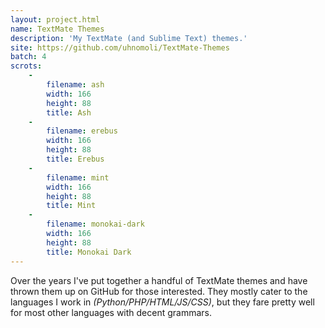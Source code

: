 ```yaml
---
layout: project.html
name: TextMate Themes
description: 'My TextMate (and Sublime Text) themes.'
site: https://github.com/uhnomoli/TextMate-Themes
batch: 4
scrots:
    -
        filename: ash
        width: 166
        height: 88
        title: Ash
    -
        filename: erebus
        width: 166
        height: 88
        title: Erebus
    -
        filename: mint
        width: 166
        height: 88
        title: Mint
    -
        filename: monokai-dark
        width: 166
        height: 88
        title: Monokai Dark
---
```


Over the years I've put together a handful of TextMate themes and have thrown them up on GitHub for those interested. They mostly cater to the languages I work in _(Python/PHP/HTML/JS/CSS)_, but they fare pretty well for most other languages with decent grammars.

